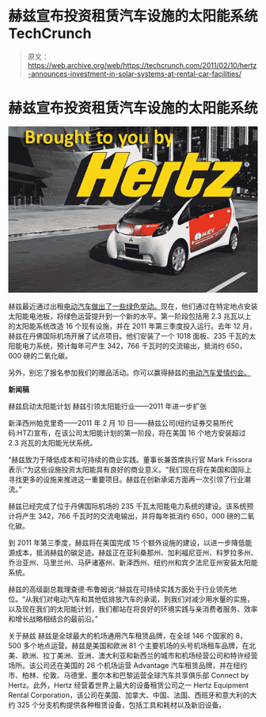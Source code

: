 # 赫兹宣布投资租赁汽车设施的太阳能系统 TechCrunch

> 原文：<https://web.archive.org/web/https://techcrunch.com/2011/02/10/hertz-announces-investment-in-solar-systems-at-rental-car-facilities/>

# 赫兹宣布投资租赁汽车设施的太阳能系统

![](img/1b7ea2b2e42150e19aa7497831ffb481.png "mitsubishi-i-miev1")

赫兹最近通过出租[电动汽车做出了一些绿色举动。](https://web.archive.org/web/20221209013551/http://www.crunchgear.com/2010/09/22/hertz-will-offer-electric-vehicles-most-likely-at-a-premium/)现在，他们通过在特定地点安装太阳能电池板，将绿色运营提升到一个新的水平。第一阶段包括用 2.3 兆瓦以上的太阳能系统改造 16 个现有设施，并在 2011 年第三季度投入运行。去年 12 月，赫兹在丹佛国际机场开展了试点项目。他们安装了一个 1018 面板、235 千瓦的太阳能电力系统，预计每年可产生 342，766 千瓦时的交流输出，抵消约 650，000 磅的二氧化碳。

另外，别忘了报名参加我们的赠品活动。你可以赢得赫兹的[电动汽车爱情约会。](https://web.archive.org/web/20221209013551/http://www.crunchgear.com/2011/02/01/valentines-giveaway-new-york-readers-win-an-electric-car-love-date-from-hertz/)

**新闻稿**

赫兹启动太阳能计划
赫兹引领太阳能行业——2011 年进一步扩张

新泽西州帕克里奇——2011 年 2 月 10 日——赫兹公司(纽约证券交易所代码:HTZ)宣布，在该公司太阳能计划的第一阶段，将在美国 16 个地方安装超过 2.3 兆瓦的太阳能光伏系统。

“赫兹致力于降低成本和可持续的商业实践。董事长兼首席执行官 Mark Frissora 表示:“为这些设施投资太阳能具有良好的商业意义。“我们现在将在美国和国际上寻找更多的设施来推进这一重要项目。赫兹在创新承诺方面再一次引领了行业潮流。”

赫兹已经完成了位于丹佛国际机场的 235 千瓦太阳能电力系统的建设。该系统预计将产生 342，766 千瓦时的交流电输出，并将每年抵消约 650，000 磅的二氧化碳。

到 2011 年第三季度，赫兹将在美国完成 15 个额外设施的建设，以进一步降低能源成本，抵消赫兹的碳足迹。赫兹正在亚利桑那州、加利福尼亚州、科罗拉多州、乔治亚州、马里兰州、马萨诸塞州、新泽西州、纽约州和宾夕法尼亚州安装太阳能系统。

赫兹的高级副总裁理查德·布鲁姆说:“赫兹在可持续实践方面处于行业领先地位。“从我们对电动汽车和其他低排放汽车的承诺，到我们对减少用水量的实施，以及现在我们的太阳能计划，我们都站在将良好的环境实践与亲消费者服务、效率和增长战略相结合的最前沿。”

关于赫兹
赫兹是全球最大的机场通用汽车租赁品牌，在全球 146 个国家的 8，500 多个地点运营。赫兹是美国和欧洲 81 个主要机场的头号机场租车品牌，在北美、欧洲、拉丁美洲、亚洲、澳大利亚和新西兰的城市和机场经营公司和特许经营场所。该公司还在美国的 26 个机场运营 Advantage 汽车租赁品牌，并在纽约市、柏林、伦敦、马德里、墨尔本和巴黎运营全球汽车共享俱乐部 Connect by Hertz。此外，Hertz 经营着世界上最大的设备租赁公司之一 Hertz Equipment Rental Corporation，该公司在美国、加拿大、中国、法国、西班牙和意大利的大约 325 个分支机构提供各种租赁设备，包括工具和耗材以及新旧设备。